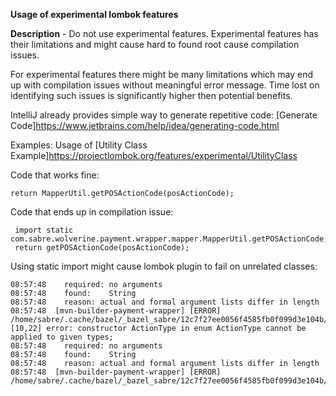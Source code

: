 **Usage of experimental lombok features**

**Description** - Do not use experimental features. Experimental features has their limitations and might cause hard to found root cause compilation issues.

For experimental features there might be many limitations which may end up with compilation issues without meaningful error message.
Time lost on identifying such issues is significantly higher then potential benefits.

IntelliJ already provides simple way to generate repetitive code: [Generate Code]https://www.jetbrains.com/help/idea/generating-code.html

Examples:
Usage of [Utility Class Example]https://projectlombok.org/features/experimental/UtilityClass

Code that works fine:
  
  ``` 
  return MapperUtil.getPOSActionCode(posActionCode);
   ```

Code that ends up in compilation issue:<br>
  ```
   import static com.sabre.wolverine.payment.wrapper.mapper.MapperUtil.getPOSActionCode;
   return getPOSActionCode(posActionCode);
  ```

Using static import might cause lombok plugin to fail on unrelated classes:

```
08:57:48    required: no arguments
08:57:48    found:    String
08:57:48    reason: actual and formal argument lists differ in length
08:57:48  [mvn-builder-payment-wrapper] [ERROR] /home/sabre/.cache/bazel/_bazel_sabre/12c7f27ee0056f4585fb0f099d3e104b/execroot/sabre2/wolverine/order/payment_wrapper/service/src/main/java/com/sabre/wolverine/payment/wrapper/utils/ActionType.java:[10,22] error: constructor ActionType in enum ActionType cannot be applied to given types;
08:57:48    required: no arguments
08:57:48    found:    String
08:57:48    reason: actual and formal argument lists differ in length
08:57:48  [mvn-builder-payment-wrapper] [ERROR] /home/sabre/.cache/bazel/_bazel_sabre/12c7f27ee0056f4585fb0f099d3e104b/execroot/sabre
```
